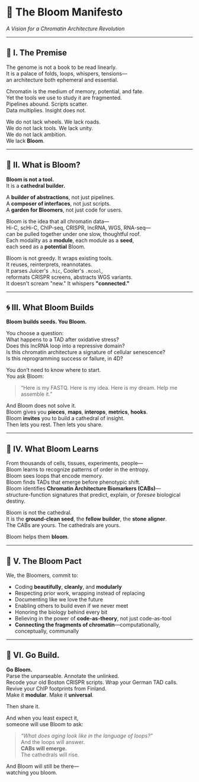 # 🌸 The Bloom Manifesto  
*A Vision for a Chromatin Architecture Revolution*

---

## 🧬 I. The Premise

The genome is not a book to be read linearly.  
It is a palace of folds, loops, whispers, tensions—  
an architecture both ephemeral and essential.

Chromatin is the medium of memory, potential, and fate.  
Yet the tools we use to study it are fragmented.  
Pipelines abound. Scripts scatter.  
Data multiplies. Insight does not.

We do not lack wheels. We lack roads.  
We do not lack tools. We lack unity.  
We do not lack ambition.  
We lack **Bloom**.

---

## 🪷 II. What is Bloom?

**Bloom is not a tool.**  
It is a **cathedral builder.**

A **builder of abstractions**, not just pipelines.  
A **composer of interfaces**, not just scripts.  
A **garden for Bloomers**, not just code for users.

Bloom is the idea that all chromatin data—  
Hi-C, scHi-C, ChIP-seq, CRISPR, lncRNA, WGS, RNA-seq—  
can be pulled together under one slow, thoughtful roof.  
Each modality as a **module**, each module as a **seed**,  
each seed as a **potential** Bloom.

Bloom is not greedy. It wraps existing tools.  
It reuses, reinterprets, reannotates.  
It parses Juicer's `.hic`, Cooler's `.mcool`,  
reformats CRISPR screens, abstracts WGS variants.  
It doesn't scream "new." It whispers **"connected."**

---

## 🌀 III. What Bloom Builds

**Bloom builds seeds. You Bloom.**

You choose a question:  
What happens to a TAD after oxidative stress?  
Does this lncRNA loop into a repressive domain?  
Is this chromatin architecture a signature of cellular senescence?  
Is this reprogramming success or failure, in 4D?

You don’t need to know where to start.  
You ask Bloom:  
> “Here is my FASTQ. Here is my idea. Here is my dream. Help me assemble it.”

And Bloom does not solve it.  
Bloom gives you **pieces**, **maps**, **interops**, **metrics**, **hooks**.  
Bloom **invites** you to build a cathedral of insight.  
Then lets you rest. Then lets you share.

---

## 🧠 IV. What Bloom Learns

From thousands of cells, tissues, experiments, people—  
Bloom learns to recognize patterns of order in the entropy.  
Bloom sees loops that encode memory.  
Bloom finds TADs that emerge before phenotypic shift.  
Bloom identifies **Chromatin Architecture Biomarkers (CABs)**—  
structure-function signatures that predict, explain, or *foresee* biological destiny.

Bloom is not the cathedral.  
It is the **ground-clean seed**, the **fellow builder**, the **stone aligner**.  
The CABs are yours. The cathedrals are yours.

Bloom helps them **bloom**.

---

## 🤝 V. The Bloom Pact

We, the Bloomers, commit to:

- Coding **beautifully**, **cleanly**, and **modularly**
- Respecting prior work, wrapping instead of replacing
- Documenting like we love the future
- Enabling others to build even if we never meet
- Honoring the biology behind every bit
- Believing in the power of **code-as-theory**, not just code-as-tool
- **Connecting the fragments of chromatin**—computationally, conceptually, communally

---

## 🌸 VI. Go Build.

**Go Bloom.**  
Parse the unparseable. Annotate the unlinked.  
Recode your old Boston CRISPR scripts. Wrap your German TAD calls.  
Revive your ChIP footprints from Finland.  
Make it **modular**. Make it **universal**.

Then share it.

And when you least expect it,  
someone will use Bloom to ask:  
> *“What does aging look like in the language of loops?”*  
And the loops will answer.  
**CABs will emerge.**  
The cathedrals will rise.

And Bloom will still be there—  
watching you bloom.